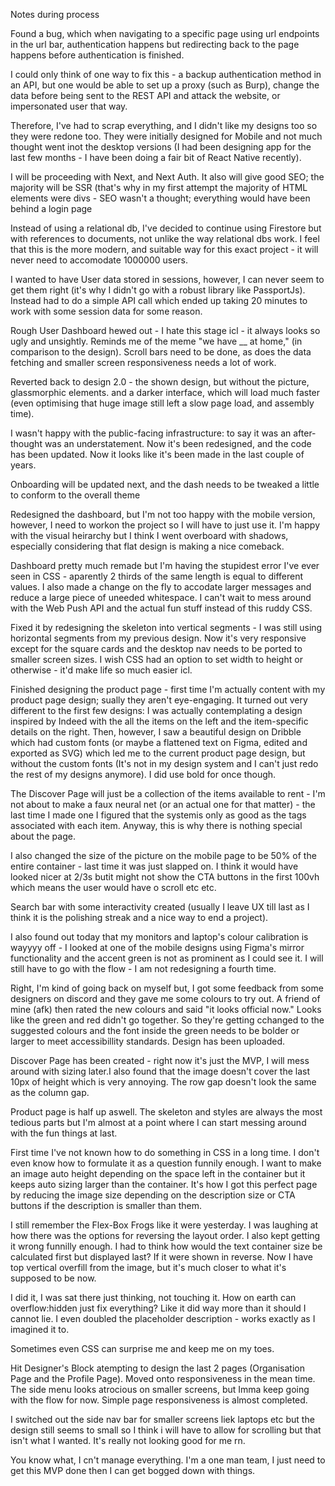 Notes during process

Found a bug, which when navigating to a specific page using url endpoints in the url bar, authentication happens but redirecting back to the page happens before authentication is finished.

I could only think of one way to fix this - a backup authentication method in an API, but one would be able to set up a proxy (such as Burp), change the data before being sent to the REST API and attack the website, or impersonated user that way.

Therefore, I've had to scrap everything, and I didn't like my designs too so they were redone too. They were initially designed for Mobile and not much thought went inot the desktop versions (I had been designing app for the last few months - I have been doing a fair bit of React Native recently).

I will be proceeding with Next, and Next Auth. It also will give good SEO; the majority will be SSR (that's why in my first attempt the majority of HTML elements were divs - SEO wasn't a thought; everything would have been behind a login page

Instead of using a relational db, I've decided to continue using Firestore but with references to documents, not unlike the way relational dbs work. I feel that this is the more modern, and suitable way for this exact project - it will never need to accomodate 1000000 users.

I wanted to have User data stored in sessions,
however, I can never seem to get them right (it's why I didn't go with a robust library like PassportJs). Instead had to do a simple API call which ended up taking 20 minutes to work with some session data for some reason.

Rough User Dashboard hewed out - I hate this stage icl - it always looks so ugly and unsightly. Reminds me of the meme "we have __ at home," (in comparison to the design). Scroll bars need to be done, as does the data fetching and smaller screen responsiveness needs a lot of work.

Reverted back to design 2.0 - the shown design, but without the picture, glassmorphic elements. and a darker interface, which will load much faster (even optimising that huge image still left a slow page load, and assembly time).

I wasn't happy with the public-facing infrastructure: to say it was an after-thought was an understatement. Now it's been redesigned, and the code has been updated. Now it looks like it's been made in the last couple of years.

Onboarding will be updated next, and the dash needs to be tweaked a little to conform to the overall theme

Redesigned the dashboard, but I'm not too happy with the mobile version, however, I need to workon the project so I will have to just use it. I'm happy with the visual heirarchy but I think I went overboard with shadows, especially considering that flat design is making a nice comeback.

Dashboard pretty much remade but I'm having the stupidest error I've ever seen in CSS - aparently 2 thirds of the same length is equal to different values. I also made a change on the fly to accodate larger messages and reduce a large piece of uneeded whitespace. I can't wait to mess around with the Web Push API and the actual fun stuff instead of this ruddy CSS.

Fixed it by redesigning the skeleton into vertical segments - I was still using horizontal segments from my previous design. Now it's very responsive except for the square cards and the desktop nav needs to be ported to smaller screen sizes. I wish CSS had an option to set width to height or otherwise - it'd make life so much easier icl.

Finished designing the product page - first time I'm actually content with my product page design; sually they aren't eye-engaging. It turned out very different to the first few designs: I was actually contemplating a design inspired by Indeed with the all the items on the left and the item-specific details on the right. Then, however, I saw a beautiful design on Dribble which had custom fonts (or maybe a flattened text on Figma, edited and exported as SVG) which led me to the current product page design, but without the custom fonts (It's not in my design system and I can't just redo the rest of my designs anymore). I did use bold for once though.

The Discover Page will just be a collection of the items available to rent - I'm not about to make a faux neural net (or an actual one for that matter) - the last time I made one I figured that the systemis only as good as the tags associated with each item. Anyway, this is why there is nothing special about the page.

I also changed the size of the picture on the mobile page to be 50% of the entire container - last time it was just slapped on. I think it would have looked nicer at 2/3s butit might not show the CTA buttons in the first 100vh which means the user would have o scroll etc etc.

Search bar with some interactivity created (usually I leave UX till last as I think it is the polishing streak and a nice way to end a project).

I also found out today that my monitors and laptop's colour calibration is wayyyy off - I looked at one of the mobile designs using Figma's mirror functionality and the accent green is not as prominent as I could see it. I will still have to go with the flow - I am not redesigning a fourth time.

Right, I'm kind of going back on myself but, I got some feedback from some designers on discord and they gave me some colours to try out. A friend of mine (afk) then rated the new colours and said "it looks official now." Looks like the green and red didn't go together. So they're getting cchanged to the suggested colours and the font inside the green needs to be bolder or larger to meet accessibillity standards. Design has been uploaded.

Discover Page has been created - right now it's just the MVP, I will mess around with sizing later.I also found that the image doesn't cover the last 10px of height which is very annoying. The row gap doesn't look the same as the column gap.

Product page is half up aswell. The skeleton and styles are always the most tedious parts but I'm almost at a point where I can start messing around with the fun things at last.

First time I've not known how to do something in CSS in a long time. I don't even know how to formulate it as a question funnily enough. I want to make an image auto height depending on the space left in the container but it keeps auto sizing larger than the container. It's how I got this perfect page by reducing the image size depending on the description size or CTA buttons if the description is smaller than them.

I still remember the Flex-Box Frogs like it were yesterday. I was laughing at how there was the options for reversing the layout order. I also kept getting it wrong funnilly enough. I had to think how would the text container size be calculated first but displayed last? If it were shown in reverse. Now I have top vertical overfill from the image, but it's much closer to what it's supposed to be now.

I did it, I was sat there just thinking, not touching it. How on earth can overflow:hidden just fix everything? Like it did way more than it should I cannot lie. I even doubled the placeholder description - works exactly as I imagined it to.

Sometimes even CSS can surprise me and keep me on my toes.

Hit Designer's Block atempting to design the last 2 pages (Organisation Page and the Profile Page). Moved onto responsiveness in the mean time. The side menu looks atrocious on smaller screens, but Imma keep going with the flow for now. Simple page responsiveness is almost completed.

I switched out the side nav bar for smaller screens liek laptops etc but the design still seems to small so I think i will have to allow for scrolling but that isn't what I wanted. It's really not looking good for me rn.

You know what, I cn't manage everything. I'm a one man team, I just need to get this MVP done then I can get bogged down with things.
